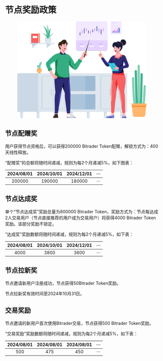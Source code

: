 # 节点奖励政策

<figure><img src="../.gitbook/assets/Group 47302 (1).png" alt="" width="563"><figcaption></figcaption></figure>

## 节点配赠奖

用户获得节点资格后，可以获得200000 Bitrader Token配赠，解锁方式为：400天线性释放。

“配赠奖”的总额将随时间递减，规则为每2个月递减5%，如下图表：



|     2024/08/01    |    2024/10/01   |    2024/12/01   |          ···          |
| :---------------: | :-------------: | :-------------: | :-------------------: |
|            200000 |          190000 |          180000 |                   ··· |

## 节点达成奖

单个“节点达成奖”奖励总量为800000 Bitrader Token，奖励方式为：节点每达成2人交易用户（节点直接推荐的用户成为交易用户）将获得4000 Bitrader Token奖励。该部分奖励不锁定。

“达成奖”奖励数额将随时间递减，规则为每2个月递减5%，如下表：



|      2024/08/01     |    2024/10/01    |    2024/12/01    |          ···          |
| :-----------------: | :--------------: | :--------------: | :-------------------: |
|                4000 |             3800 |             3600 |                   ··· |

## 节点拉新奖

节点邀请新用户注册成功，节点获得50Bitrader Token奖励。

节点拉新奖有效时间至2024年10月31日。

## 交易奖励

节点邀请的新用户首次使用Bitrader交易，节点获得500 Bitrader Token奖励。

“交易奖励”奖励数额将随时间递减，规则为每2个月递减5%，如下表：



|       2024/08/01      |      2024/08/01     |     2024/08/01     |          ···          |
| :-------------------: | :-----------------: | :----------------: | :-------------------: |
|                   500 |                 475 |                450 |                   ··· |
